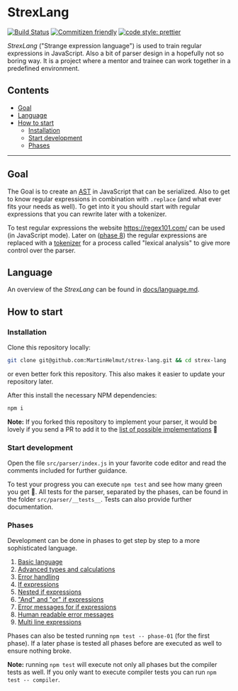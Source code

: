 # StrexLang

[![Build Status](https://travis-ci.org/MartinHelmut/strex-lang.svg?branch=master)](https://travis-ci.org/MartinHelmut/strex-lang)
[![Commitizen friendly](https://img.shields.io/badge/commitizen-friendly-brightgreen.svg)](http://commitizen.github.io/cz-cli/)
[![code style: prettier](https://img.shields.io/badge/code_style-prettier-ff69b4.svg)](https://github.com/prettier/prettier)

_StrexLang_ ("Strange expression language") is used to train regular expressions in JavaScript. Also a bit of parser design in a hopefully not so boring way. It is a project where a mentor and trainee can work together in a predefined environment.

## Contents

- [Goal](#goal)
- [Language](#language)
- [How to start](#how-to-start)
  - [Installation](#installation)
  - [Start development](#start-development)
  - [Phases](#phases)

---

## Goal

The Goal is to create an [AST](https://en.wikipedia.org/wiki/Abstract_syntax_tree) in JavaScript that can be serialized. Also to get to know regular expressions in combination with `.replace` (and what ever fits your needs as well). To get into it you should start with regular expressions that you can rewrite later with a tokenizer.

To test regular expressions the website https://regex101.com/ can be used (in JavaScript mode). Later on ([phase 8](#phases)) the regular expressions are replaced with a [tokenizer](https://en.wikipedia.org/wiki/Lexical_analysis#Tokenization) for a process called "lexical analysis" to give more control over the parser.

## Language

An overview of the _StrexLang_ can be found in [docs/language.md](docs/language.md).

## How to start

### Installation

Clone this repository locally:

```bash
git clone git@github.com:MartinHelmut/strex-lang.git && cd strex-lang
```

or even better fork this repository. This also makes it easier to update your repository later.

After this install the necessary NPM dependencies:

```bash
npm i
```

**Note:** If you forked this repository to implement your parser, it would be lovely if you send a PR to add it to the [list of possible implementations](docs/implementations.md) 🎉

### Start development

Open the file `src/parser/index.js` in your favorite code editor and read the comments included for further guidance.

To test your progress you can execute `npm test` and see how many green you get 🚀. All tests for the parser, separated by the phases, can be found in the folder `src/parser/__tests__`. Tests can also provide further documentation.

### Phases

Development can be done in phases to get step by step to a more sophisticated language.

1. [Basic language](src/parser/__tests__/phase-01/README.md)
2. [Advanced types and calculations](src/parser/__tests__/phase-02/README.md)
3. [Error handling](src/parser/__tests__/phase-03/README.md)
4. [If expressions](src/parser/__tests__/phase-04/README.md)
5. [Nested if expressions](src/parser/__tests__/phase-05/README.md)
6. ["And" and "or" if expressions](src/parser/__tests__/phase-06/README.md)
7. [Error messages for if expressions](src/parser/__tests__/phase-07/README.md)
8. [Human readable error messages](src/parser/__tests__/phase-08/README.md)
9. [Multi line expressions](src/parser/__tests__/phase-09/README.md)

Phases can also be tested running `npm test -- phase-01` (for the first phase). If a later phase is tested all phases before are executed as well to ensure nothing broke.

**Note:** running `npm test` will execute not only all phases but the compiler tests as well. If you only want to execute compiler tests you can run `npm test -- compiler`.
